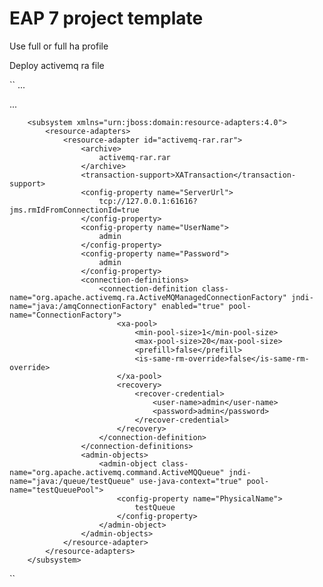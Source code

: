 EAP 7 project template
====================================================================
Use full or full ha profile

Deploy activemq ra file

``
...
            <mdb>
                <resource-adapter-ref resource-adapter-name="${ejb.resource-adapter-name:activemq-rar.rar}"/>
                <bean-instance-pool-ref pool-name="mdb-strict-max-pool"/>
            </mdb>

...

        <subsystem xmlns="urn:jboss:domain:resource-adapters:4.0">
            <resource-adapters>
                <resource-adapter id="activemq-rar.rar">
                    <archive>
                        activemq-rar.rar
                    </archive>
                    <transaction-support>XATransaction</transaction-support>
                    <config-property name="ServerUrl">
                        tcp://127.0.0.1:61616?jms.rmIdFromConnectionId=true
                    </config-property>
                    <config-property name="UserName">
                        admin
                    </config-property>
                    <config-property name="Password">
                        admin
                    </config-property>
                    <connection-definitions>
                        <connection-definition class-name="org.apache.activemq.ra.ActiveMQManagedConnectionFactory" jndi-name="java:/amqConnectionFactory" enabled="true" pool-name="ConnectionFactory">
                            <xa-pool>
                                <min-pool-size>1</min-pool-size>
                                <max-pool-size>20</max-pool-size>
                                <prefill>false</prefill>
                                <is-same-rm-override>false</is-same-rm-override>
                            </xa-pool>
                            <recovery>
                                <recover-credential>
                                    <user-name>admin</user-name>
                                    <password>admin</password>
                                </recover-credential>
                            </recovery>
                        </connection-definition>
                    </connection-definitions>
                    <admin-objects>
                        <admin-object class-name="org.apache.activemq.command.ActiveMQQueue" jndi-name="java:/queue/testQueue" use-java-context="true" pool-name="testQueuePool">
                            <config-property name="PhysicalName">
                                testQueue
                            </config-property>
                        </admin-object>
                    </admin-objects>
                </resource-adapter>
            </resource-adapters>
        </subsystem>

``
